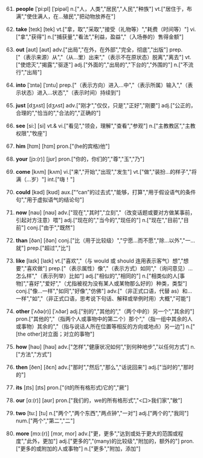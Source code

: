 61. **people**
[ˈpi:pl]  [ˈpipəl]
n.["人，人类","居民","人民","种族"]  vt.["居住于，布满","使住满人，在…殖民","把动物放养在"]  

62. **take**
[teɪk]  [tek]
vt.["拿，取","采取","接受（礼物等）","耗费（时间等）"]  vi.["拿","获得"]  n.["捕获量","看法","利益，盈益","（入场券的）售得金额"]  

63. **out**
[aʊt]  [aʊt]
adv.["出局","在外，在外部","完全，彻底","出版"]  prep.["（表示来源）从","（从…里）出来","（表示不在原状态）脱离","离去"]  vt.["使熄灭","揭露","驱逐"]  adj.["外面的","出局的","下台的","外围的"]  n.["不流行","出局"]  

64. **into**
[ˈɪntə]  [ˈɪntu]
prep.["（表示方向）进入…中","（表示所属）输入","（表示状态）进入…状态","（表示时间）持续到"]  

65. **just**
[dʒʌst]  [dʒʌst]
adv.["刚才","仅仅，只是","正好","刚要"]  adj.["公正的，合理的","恰当的","合法的","正确的"]  

66. **see**
[si:]  [si]
vt.& vi.["看见","领会，理解","查看","参观"]  n.["主教教区","主教权限","牧座"]  

67. **him**
[hɪm]  [hɪm]
pron.["(he的宾格)他"]  

68. **your**
[jɔ:(r)]  [jʊr]
pron.["你的，你们的","尊","玉","乃"]  

69. **come**
[kʌm]  [kʌm]
vi.["来","开始","出现","发生"]  vt.["做","装扮…的样子","将满（…岁）"]  int.["嗨！"]  

70. **could**
[kəd]  [kʊd]
aux.["“can”的过去式","能够，打算","用于假设语气的条件句","用于虚拟语气的结论句"]  

71. **now**
[naʊ]  [naʊ]
adv.["现在","其时","立刻","（改变话题或要对方做某事前，引起对方注意）喂"]  adj.["现在的","当今的","现任的"]  n.["现在","目前","目前"]  conj.["由于","既然"]  

72. **than**
[ðən]  [ðən]
conj.["比（用于比较级）","宁愿…而不愿","除…以外","一…就"]  prep.["超过","比"]  

73. **like**
[laɪk]  [laɪk]
vt.["喜欢","（与 would 或 should 连用表示客气）想","想要","喜欢做"]  prep.["（表示属性）像","（表示方式）如同","（询问意见）…怎么样","（表示列举）比如"]  adj.["相似的","相同的"]  n.["相类似的人[事物]","喜好","爱好","（尤指被视为没有某人或某物那么好的）种类，类型"]  conj.["像…一样","如同","好像","仿佛"]  adv.["（非正式口语，代替 as）和…一样","如","（非正式口语，思考说下句话、解释或举例时用）大概","可能"]  

74. **other**
[ˈʌðə(r)]  [ˈʌðər]
adj.["别的","其他的","（两个中的）另一个","其余的"]  pron.["其他的","（指两个人或事物中的第二个）那个","（指一组中其余的人或事物）其余的","（指与说话人所在位置等相反的方向或地点）另一边"]  n.["[the other]对立面；对立的事物"]  

75. **how**
[haʊ]  [haʊ]
adv.["怎样","健康状况如何","到何种地步","以任何方式"]  n.["方法","方式"]  

76. **then**
[ðen]  [ðɛn]
adv.["那时","然后","那么","话说回来"]  adj.["当时的","那时的"]  

77. **its**
[ɪts]  [ɪts]
pron.["(it的所有格形式)它的","厥"]  

78. **our**
[ɑ:(r)]  [aʊr]
pron.["我们的，we的所有格形式","<口>我们家","敝"]  

79. **two**
[tu:]  [tu]
n.["两个","两个东西","两点钟","一对"]  adj.["两个的","我同"]  num.["两个","第二","二"]  

80. **more**
[mɔ:(r)]  [mɔr, mor]
adv.["更，更多","达到或处于更大的范围或程度","此外，更加"]  adj.["更多的","(many)的比较级","附加的，额外的"]  pron.["更多的或附加的人或事物"]  n.["更多","附加，添加"]  

